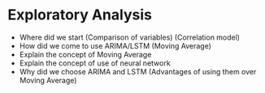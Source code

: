# Exploratory Analysis
* Where did we start (Comparison of variables) (Correlation model)
* How did we come to use ARIMA/LSTM (Moving Average)
* Explain the concept of Moving Average
* Explain the concept of use of neural network
* Why did we choose ARIMA and LSTM (Advantages of using them over Moving Average)
# 